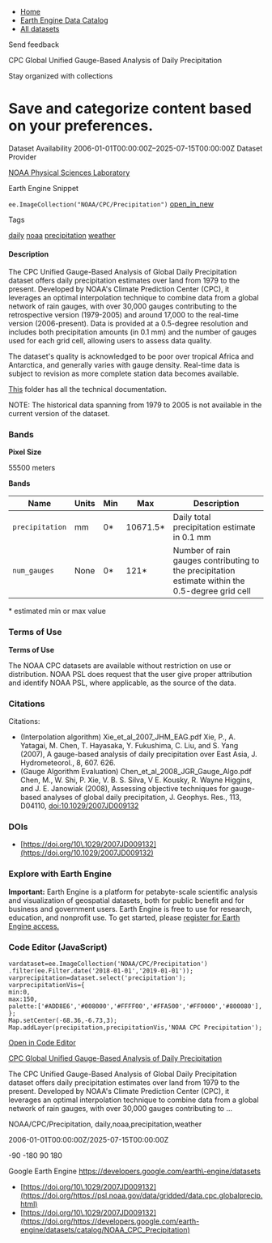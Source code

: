 



* [Home](https://developers.google.com/)
* [Earth Engine Data Catalog](https://developers.google.com/earth-engine/datasets)
* [All datasets](https://developers.google.com/earth-engine/datasets/catalog)





 
 
 Send feedback
 
 

CPC Global Unified Gauge\-Based Analysis of Daily Precipitation


 
 Stay organized with collections
 

 
 Save and categorize content based on your preferences.
=================================================================================================================================================================








Dataset Availability
2006\-01\-01T00:00:00Z–2025\-07\-15T00:00:00Z
Dataset Provider


[NOAA Physical Sciences Laboratory](https://psl.noaa.gov/data/gridded/data.cpc.globalprecip.html)



Earth Engine Snippet


`ee.ImageCollection("NOAA/CPC/Precipitation")` 
[open\_in\_new](https://code.earthengine.google.com/?scriptPath=Examples:Datasets/NOAA/NOAA_CPC_Precipitation)





Tags


[daily](/earth-engine/datasets/tags/daily)
[noaa](/earth-engine/datasets/tags/noaa)
[precipitation](/earth-engine/datasets/tags/precipitation)
[weather](/earth-engine/datasets/tags/weather)








#### Description



The CPC Unified Gauge\-Based Analysis of Global Daily Precipitation dataset
offers daily precipitation estimates over land from 1979 to the present.
Developed by NOAA's Climate Prediction Center (CPC), it leverages an optimal
interpolation technique to combine data from a global network of rain
gauges, with over 30,000 gauges contributing to the retrospective version
(1979\-2005\) and around 17,000 to the real\-time version (2006\-present).
Data is provided at a 0\.5\-degree resolution and includes both precipitation
amounts (in 0\.1 mm) and the number of gauges used for each grid cell,
allowing users to assess data quality.


The dataset's quality is acknowledged to be poor over tropical Africa and
Antarctica, and generally varies with gauge density. Real\-time data is
subject to revision as more complete station data becomes available.


[This](https://ftp.cpc.ncep.noaa.gov/precip/CPC_UNI_PRCP/GAUGE_GLB/DOCU/)
folder has all the technical documentation.


NOTE: The historical data spanning from 1979 to 2005 is not available in the
current version of the dataset.





### Bands



**Pixel Size**
  
55500 meters



**Bands**




| Name | Units | Min | Max | Description |
| --- | --- | --- | --- | --- |
| `precipitation` | mm | 0\* | 10671\.5\* | Daily total precipitation estimate in 0\.1 mm |
| `num_gauges` | None | 0\* | 121\* | Number of rain gauges contributing to the precipitation estimate within the 0\.5\-degree grid cell |


 \* estimated min or max value


### Terms of Use


**Terms of Use**


The NOAA CPC datasets are available without restriction
on use or distribution. NOAA PSL does request that the
user give proper attribution and identify NOAA PSL, where applicable,
as the source of the data.




### Citations



Citations:
* (Interpolation algorithm) Xie\_et\_al\_2007\_JHM\_EAG.pdf Xie,
P., A. Yatagai, M. Chen, T. Hayasaka, Y. Fukushima, C. Liu, and
S. Yang (2007\), A gauge\-based analysis of daily precipitation over East
Asia, J. Hydrometeorol., 8, 607\. 626\.
* (Gauge Algorithm Evaluation) Chen\_et\_al\_2008\_JGR\_Gauge\_Algo.pdf
Chen, M., W. Shi, P. Xie, V. B. S. Silva, V E. Kousky, R. Wayne Higgins,
and J. E. Janowiak (2008\), Assessing objective techniques for
gauge\-based analyses of global daily precipitation,
J. Geophys. Res., 113, D04110,
[doi:10\.1029/2007JD009132](https://doi.org/10.1029/2007JD009132)





### DOIs


* [https://doi.org/10\.1029/2007JD009132](https://doi.org/10.1029/2007JD009132)




### Explore with Earth Engine


**Important:** 
 Earth Engine is a platform for petabyte\-scale scientific analysis and visualization of
 geospatial datasets, both for public benefit and for business and government users.
 Earth Engine is free to use for research, education, and nonprofit use. To get started, please
 [register for Earth Engine access.](https://console.cloud.google.com/earth-engine)



### Code Editor (JavaScript)



```
vardataset=ee.ImageCollection('NOAA/CPC/Precipitation')
.filter(ee.Filter.date('2018-01-01','2019-01-01'));
varprecipitation=dataset.select('precipitation');
varprecipitationVis={
min:0,
max:150,
palette:['#ADD8E6','#008000','#FFFF00','#FFA500','#FF0000','#800080'],
};
Map.setCenter(-68.36,-6.73,3);
Map.addLayer(precipitation,precipitationVis,'NOAA CPC Precipitation');
```



[Open in Code Editor](https://code.earthengine.google.com/?scriptPath=Examples:Datasets/NOAA/NOAA_CPC_Precipitation)


[CPC Global Unified Gauge\-Based Analysis of Daily Precipitation](/earth-engine/datasets/catalog/NOAA_CPC_Precipitation)

The CPC Unified Gauge\-Based Analysis of Global Daily Precipitation dataset offers daily precipitation estimates over land from 1979 to the present. Developed by NOAA's Climate Prediction Center (CPC), it leverages an optimal interpolation technique to combine data from a global network of rain gauges, with over 30,000 gauges contributing to …

 NOAA/CPC/Precipitation,
 daily,noaa,precipitation,weather

2006\-01\-01T00:00:00Z/2025\-07\-15T00:00:00Z



 \-90 \-180 90 180
 



Google Earth Engine
https://developers.google.com/earth\-engine/datasets

* [https://doi.org/10\.1029/2007JD009132](https://doi.org/https://psl.noaa.gov/data/gridded/data.cpc.globalprecip.html)
* [https://doi.org/10\.1029/2007JD009132](https://doi.org/https://developers.google.com/earth-engine/datasets/catalog/NOAA_CPC_Precipitation)









